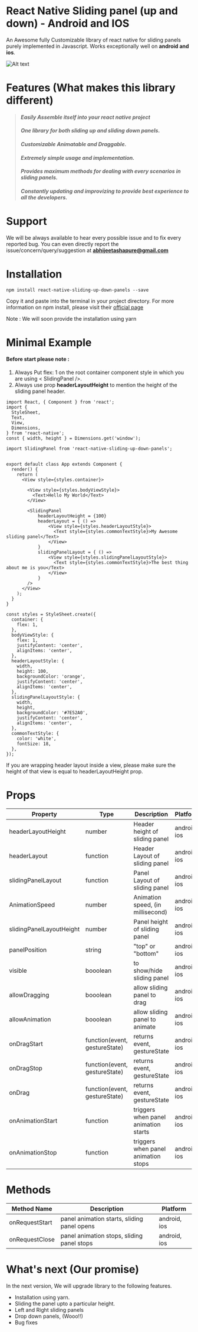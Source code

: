 # React Native Sliding panel (up and down) - Android and IOS
An Awesome fully Customizable library of react native for sliding panels purely implemented in Javascript. Works exceptionally well on **android and ios**.

![Alt text](Example/screenshots/slidingpanelios.gif)

# Features (What makes this library different)

> #### *Easily Assemble itself into your react native project*
> #### *One library for both sliding up and sliding down panels.*
> #### *Customizable Animatable and Draggable.*
> #### *Extremely simple usage and implementation.*
> #### *Provides maximum methods for dealing with every scenarios in sliding panels.*
> #### *Constantly updating and improvizing to provide best experience to all the developers.*


# Support

 We will be always available to hear every possible issue and to fix every reported bug. You can even directly report the issue/concern/query/suggestion at **abhijeetashapure@gmail.com**

# Installation

```
npm install react-native-sliding-up-down-panels --save
```

Copy it and paste into the terminal in your project directory. For more information on npm install, please visit their [official page](https://docs.npmjs.com/getting-started/installing-npm-packages-locally)

Note : We will soon provide the installation using yarn

# Minimal Example

#### Before start please note : 

 1. Always Put flex: 1 on the root container component style in which you are using < SlidingPanel />.
  2. Always use prop **headerLayoutHeight** to mention the height of the sliding panel header.

```
import React, { Component } from 'react';
import {
  StyleSheet,
  Text,
  View,
  Dimensions,
} from 'react-native';
const { width, height } = Dimensions.get('window');

import SlidingPanel from 'react-native-sliding-up-down-panels';


export default class App extends Component {
  render() {
    return (
      <View style={styles.container}>                      
        
        <View style={styles.bodyViewStyle}>
          <Text>Hello My World</Text>
        </View>
        
        <SlidingPanel
            headerLayoutHeight = {100}
            headerLayout = { () =>
                <View style={styles.headerLayoutStyle}>
                  <Text style={styles.commonTextStyle}>My Awesome sliding panel</Text>
                </View>
            }
            slidingPanelLayout = { () =>
                <View style={styles.slidingPanelLayoutStyle}>
                  <Text style={styles.commonTextStyle}>The best thing about me is you</Text>
                </View>
            }
        />
      </View>
    );
  }
}

const styles = StyleSheet.create({
  container: {
    flex: 1,
  },
  bodyViewStyle: {
    flex: 1,
    justifyContent: 'center', 
    alignItems: 'center',
  },
  headerLayoutStyle: {
    width, 
    height: 100, 
    backgroundColor: 'orange', 
    justifyContent: 'center', 
    alignItems: 'center',
  },
  slidingPanelLayoutStyle: {
    width, 
    height, 
    backgroundColor: '#7E52A0', 
    justifyContent: 'center', 
    alignItems: 'center',
  },
  commonTextStyle: {
    color: 'white', 
    fontSize: 18,
  },
});

```
If you are wrapping header layout inside a view, please make sure the height of that view is equal to headerLayoutHeight prop.

# Props


| Property | Type | Description | Platform
| --- | --- | --- | --- |
| headerLayoutHeight | number | Header height of sliding panel | android, ios
| headerLayout| function | Header Layout of sliding panel | android, ios
| slidingPanelLayout | function | Panel Layout of sliding panel | android, ios
| AnimationSpeed | number | Animation speed, (in millisecond) | android, ios
| slidingPanelLayoutHeight |number | Panel height of sliding panel | android, ios
| panelPosition | string | "top" or "bottom" | android, ios
| visible | booolean | to show/hide sliding panel | android, ios
| allowDragging | booolean | allow sliding panel to drag | android, ios
| allowAnimation | booolean | allow sliding panel to animate | android, ios
| onDragStart | function(event, gestureState) | returns event, gestureState | android, ios
| onDragStop | function(event, gestureState) | returns event, gestureState | android, ios
| onDrag | function(event, gestureState) | returns event, gestureState | android, ios
| onAnimationStart | function | triggers when panel animation starts | android, ios
| onAnimationStop | function | triggers when panel animation stops | android, ios


# Methods

| Method Name | Description | Platform
| --- | --- | --- |
| onRequestStart | panel animation starts, sliding panel opens | android, ios
| onRequestClose | panel animation stops, sliding panel stops | android, ios

# What's next  (Our promise)

In the next version, We will upgrade library to the following features.

- Installation using yarn.
- Sliding the panel upto a particular height.
- Left and Right sliding panels
- Drop down panels,  (Wooo!!) 
- Bug fixes
